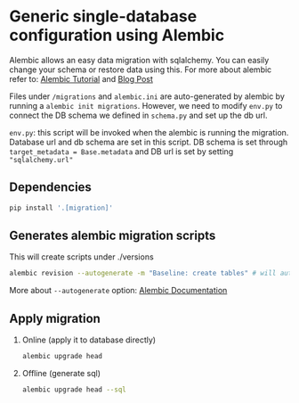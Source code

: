 # Generic single-database configuration using Alembic

Alembic allows an easy data migration with sqlalchemy. You can easily change your schema or restore data using this.
For more about alembic refer to: [Alembic Tutorial](https://alembic.sqlalchemy.org/en/latest/tutorial.html) and [Blog Post](https://medium.com/@kimberly.d.benton/alembic-migrations-1191d67f9538)

Files under `/migrations` and `alembic.ini` are auto-generated by alembic by running a `alembic init migrations`. However, we need to modify `env.py` to connect the DB schema we defined in `schema.py` and set up the db url.

`env.py`: this script will be invoked when the alembic is running the migration. Database url and db schema are set in this script. DB schema is set through `target_metadata = Base.metadata` and DB url is set by setting `"sqlalchemy.url"`

## Dependencies

```Bash
pip install '.[migration]'
```

## Generates alembic migration scripts

This will create scripts under ./versions

```Bash
alembic revision --autogenerate -m "Baseline: create tables" # will autogenerate tables
```

More about `--autogenerate` option: [Alembic Documentation](https://alembic.sqlalchemy.org/en/latest/autogenerate.html)

## Apply migration

1. Online (apply it to database directly)

    ```Bash
    alembic upgrade head 
    ```

2. Offline (generate sql)

    ```Bash
    alembic upgrade head --sql
    ```
